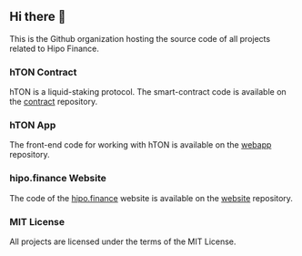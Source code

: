 ## Hi there 👋

This is the Github organization hosting the source code of all projects related to Hipo Finance.

### hTON Contract

hTON is a liquid-staking protocol. The smart-contract code is available on the [contract](https://github.com/HipoFinance/contract) repository.

### hTON App

The front-end code for working with hTON is available on the [webapp](https://github.com/HipoFinance/webapp) repository.

### hipo.finance Website

The code of the [hipo.finance](https://hipo.finance) website is available on the [website](https://github.com/HipoFinance/website) repository.

### MIT License

All projects are licensed under the terms of the MIT License.
